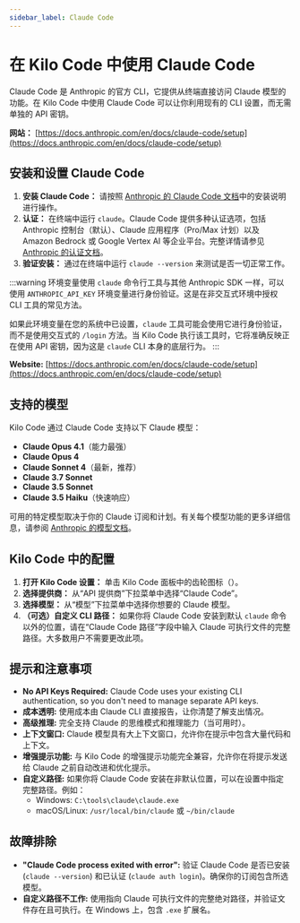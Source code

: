 ```yaml
---
sidebar_label: Claude Code
---
```


# 在 Kilo Code 中使用 Claude Code

Claude Code 是 Anthropic 的官方 CLI，它提供从终端直接访问 Claude 模型的功能。在 Kilo Code 中使用 Claude Code 可以让你利用现有的 CLI 设置，而无需单独的 API 密钥。

**网站：** [https://docs.anthropic.com/en/docs/claude-code/setup](https://docs.anthropic.com/en/docs/claude-code/setup)

## 安装和设置 Claude Code

1. **安装 Claude Code：** 请按照 [Anthropic 的 Claude Code 文档](https://docs.anthropic.com/en/docs/claude-code/setup)中的安装说明进行操作。
2. **认证：** 在终端中运行 `claude`。Claude Code 提供多种认证选项，包括 Anthropic 控制台（默认）、Claude 应用程序（Pro/Max 计划）以及 Amazon Bedrock 或 Google Vertex AI 等企业平台。完整详情请参见 [Anthropic 的认证文档](https://docs.anthropic.com/en/docs/claude-code/setup)。
3. **验证安装：** 通过在终端中运行 `claude --version` 来测试是否一切正常工作。

:::warning 环境变量使用
`claude` 命令行工具与其他 Anthropic SDK 一样，可以使用 `ANTHROPIC_API_KEY` 环境变量进行身份验证。这是在非交互式环境中授权 CLI 工具的常见方法。

如果此环境变量在您的系统中已设置，`claude` 工具可能会使用它进行身份验证，而不是使用交互式的 `/login` 方法。当 Kilo Code 执行该工具时，它将准确反映正在使用 API 密钥，因为这是 `claude` CLI 本身的底层行为。
:::

**Website:** [https://docs.anthropic.com/en/docs/claude-code/setup](https://docs.anthropic.com/en/docs/claude-code/setup)

## 支持的模型

Kilo Code 通过 Claude Code 支持以下 Claude 模型：

- **Claude Opus 4.1**（能力最强）
- **Claude Opus 4**
- **Claude Sonnet 4**（最新，推荐）
- **Claude 3.7 Sonnet**
- **Claude 3.5 Sonnet**
- **Claude 3.5 Haiku**（快速响应）

可用的特定模型取决于你的 Claude 订阅和计划。有关每个模型功能的更多详细信息，请参阅 [Anthropic 的模型文档](https://docs.anthropic.com/en/docs/about-claude/models)。

## Kilo Code 中的配置

1.  **打开 Kilo Code 设置：** 单击 Kilo Code 面板中的齿轮图标（<Codicon name="gear" />）。
2.  **选择提供商：** 从“API 提供商”下拉菜单中选择“Claude Code”。
3.  **选择模型：** 从“模型”下拉菜单中选择你想要的 Claude 模型。
4.  **（可选）自定义 CLI 路径：** 如果你将 Claude Code 安装到默认 `claude` 命令以外的位置，请在“Claude Code 路径”字段中输入 Claude 可执行文件的完整路径。大多数用户不需要更改此项。

## 提示和注意事项

- **No API Keys Required:** Claude Code uses your existing CLI authentication, so you don't need to manage separate API keys.
- **成本透明:** 使用成本由 Claude CLI 直接报告，让你清楚了解支出情况。
- **高级推理:** 完全支持 Claude 的思维模式和推理能力（当可用时）。
- **上下文窗口:** Claude 模型具有大上下文窗口，允许你在提示中包含大量代码和上下文。
- **增强提示功能:** 与 Kilo Code 的增强提示功能完全兼容，允许你在将提示发送给 Claude 之前自动改进和优化提示。
- **自定义路径:** 如果你将 Claude Code 安装在非默认位置，可以在设置中指定完整路径。例如：
    - Windows: `C:\tools\claude\claude.exe`
    - macOS/Linux: `/usr/local/bin/claude` 或 `~/bin/claude`

## 故障排除

- **"Claude Code process exited with error":** 验证 Claude Code 是否已安装 (`claude --version`) 和已认证 (`claude auth login`)。确保你的订阅包含所选模型。
- **自定义路径不工作:** 使用指向 Claude 可执行文件的完整绝对路径，并验证文件存在且可执行。在 Windows 上，包含 `.exe` 扩展名。
